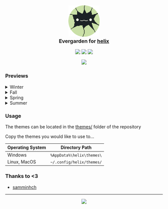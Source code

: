 <h3 align="center">
	<img src="https://github.com/everviolet/.github/raw/main/assets/logo-circle.png" width="100" alt="Logo"/><br/>
	Evergarden for <a href="https://github.com/helix-editor/helix">helix</a>
</h3>

<p align="center">
	<a href="https://github.com/everviolet/helix/stargazers"><img src="https://img.shields.io/github/stars/everviolet/helix?style=for-the-badge&colorA=313B40&colorB=DBBC7F"></a>
	<a href="https://github.com/everviolet/helix/issues"><img src="https://img.shields.io/github/issues/everviolet/helix?style=for-the-badge&colorA=313B40&colorB=E69875"></a>
	<a href="https://github.com/everviolet/helix/contributors"><img src="https://img.shields.io/github/contributors/everviolet/helix?style=for-the-badge&colorA=313B40&colorB=97C9C3"></a>
</p>

<p align="center">
	<img src="https://raw.githubusercontent.com/everviolet/helix/main/assets/previews/preview.png"/>
</p>

### Previews

<details>
<summary>Winter</summary>
<img src="https://raw.githubusercontent.com/everviolet/helix/main/assets/previews/winter.webp"/>
</details>
<details>
<summary>Fall</summary>
<img src="https://raw.githubusercontent.com/everviolet/helix/main/assets/previews/fall.webp"/>
</details>
<details>
<summary>Spring</summary>
<img src="https://raw.githubusercontent.com/everviolet/helix/main/assets/previews/spring.webp"/>
</details>
<details>
<summary>Summer</summary>
<img src="https://raw.githubusercontent.com/everviolet/helix/main/assets/previews/spring.webp"/>
</details>

### Usage
The themes can be located in the [themes/](https://github.com/everviolet/helix/tree/main/themes) folder of the repository

Copy the themes you would like to use to...

| Operating System |      Directory Path      |
| ---------------- | ------------------------ |
| Windows          | `%AppData%\helix\themes\` |
| Linux, MacOS     | `~/.config/helix/themes/` |

### Thanks to <3

- [samminhch](https://github.com/samminhch)

<hr>

<p align="center">
	<a href="https://github.com/comfysage/evergarden/blob/mega/LICENSE"><img src="https://img.shields.io/static/v1.svg?style=for-the-badge&label=LICENSE&message=GPL3&colorA=313B40&colorB=9BB5CF"/></a>
</p>
